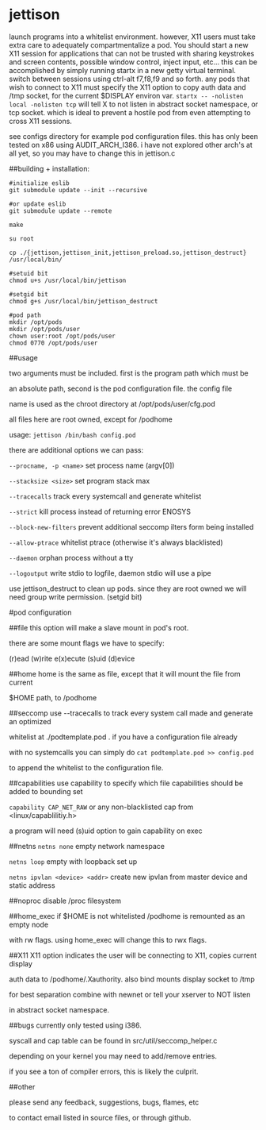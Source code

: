 # jettison
launch programs into a whitelist environment. however, X11 users must take
extra care to adequately compartmentalize a pod. You should start a new X11
session for applications that can not be trusted with sharing keystrokes
and screen contents, possible window control, inject input, etc...
this can be accomplished by simply running startx in a new getty virtual terminal.
switch between sessions using ctrl-alt f7,f8,f9 and so forth. any pods that wish
to connect to X11 must specify the X11 option to copy auth data and /tmp socket,
for the current $DISPLAY environ var. `startx -- -nolisten local -nolisten tcp`
will tell X to not listen in abstract socket namespace, or tcp socket. which is
ideal to prevent a hostile pod from even attempting to cross X11 sessions.


see configs directory for example pod configuration files.
this has only been tested on x86 using AUDIT_ARCH_I386. i have not explored
other arch's at all yet, so you may have to change this in jettison.c


##building + installation:
```
#initialize eslib
git submodule update --init --recursive

#or update eslib
git submodule update --remote

make

su root

cp ./{jettison,jettison_init,jettison_preload.so,jettison_destruct} /usr/local/bin/

#setuid bit
chmod u+s /usr/local/bin/jettison

#setgid bit
chmod g+s /usr/local/bin/jettison_destruct

#pod path
mkdir /opt/pods
mkdir /opt/pods/user
chown user:root /opt/pods/user
chmod 0770 /opt/pods/user
```

##usage

two arguments must be included. first is the program path which must be

an absolute path,  second is the pod configuration file. the config file

name is used as the chroot directory at /opt/pods/user/cfg.pod

all files here are root owned, except for /podhome


usage:
`jettison /bin/bash config.pod`

there are additional options we can pass:

`--procname, -p <name>` set process name (argv[0])

`--stacksize <size>` set program stack max

`--tracecalls` track every systemcall and generate whitelist

`--strict` kill process instead of returning error ENOSYS

`--block-new-filters` prevent additional seccomp ilters form being installed

`--allow-ptrace` whitelist ptrace (otherwise it's always blacklisted)

`--daemon` orphan process without a tty

`--logoutput` write stdio to logfile, daemon stdio will use a pipe


use jettison_destruct to clean up pods. since they are root owned
we will need group write permission. (setgid bit)


#pod configuration

##file
this option will make a slave mount in pod's root.

there are some mount flags we have to specify:

(r)ead (w)rite e(x)ecute (s)uid (d)evice

##home
home is the same as file, except that it will mount the file from current

$HOME path, to <podroot>/podhome

##seccomp
use --tracecalls to track every system call made and generate an optimized

whitelist at ./podtemplate.pod  .  if you have a configuration file already

with no systemcalls you can simply do `cat podtemplate.pod >> config.pod`

to append the whitelist to the configuration file.


##capabilities
use capability to specify which file capabilities should be added to bounding set

`capability CAP_NET_RAW`  or any non-blacklisted cap from \<linux/capablilitiy.h\>

a program will need (s)uid option to gain capability on exec

##netns
`netns none` empty network namespace

`netns loop` empty with loopback set up

`netns ipvlan <device> <addr>` create new ipvlan from master device and static address

##noproc
disable /proc filesystem

##home_exec
if $HOME is not whitelisted /podhome is remounted as an empty node

with rw flags. using home_exec will change this to rwx flags.

##X11
X11 option indicates the user will be connecting to X11, copies current display

auth data to /podhome/.Xauthority. also bind mounts display socket to /tmp

for best separation combine with newnet or tell your xserver to NOT listen

in abstract socket namespace.

##bugs
currently only tested using i386.


syscall and cap table can be found in src/util/seccomp_helper.c

depending on your kernel you may need to add/remove entries.

if you see a ton of compiler errors, this is likely the culprit.



##other

please send any feedback, suggestions, bugs, flames, etc

to contact email listed in source files, or through github.
